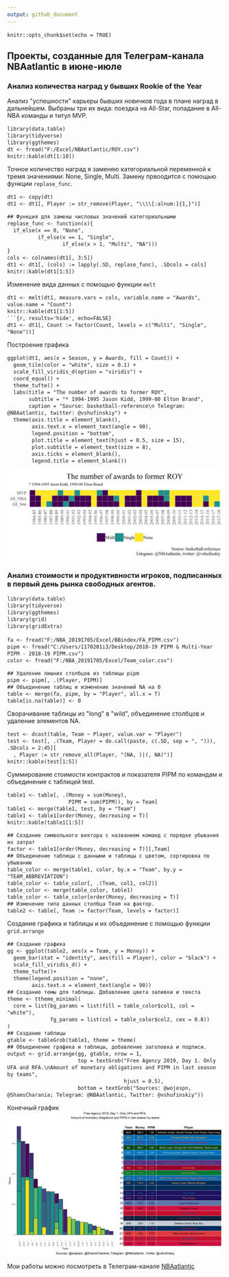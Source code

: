 ```yaml
---
output: github_document
---
```


```{r setup, include=FALSE}
knitr::opts_chunk$set(echo = TRUE)
```

## Проекты, созданные для Телеграм-канала NBAatlantic в июне-июле

### Анализ количества наград у бывших Rookie of the Year
Анализ "успешности" карьеры бывших новичков года в плане наград в дальнейшем. Выбраны три их вида: поездка на All-Star, попадание в All-NBA команды и титул MVP.

```{r, warning=FALSE, message=FALSE}
library(data.table)
library(tidyverse)
library(ggthemes)
dt <- fread("F:/Excel/NBAatlantic/ROY.csv")
knitr::kable(dt[1:10])
```

Точное количество наград я заменяю категориальной переменной к тремя значениями: None, Single, Multi. Замену првоодится с помощью функции ```replase_func```.

```{r, results='hide', echo=FALSE}
dt1 <- copy(dt)
dt1 <- dt1[, Player := str_remove(Player, "\\\\[:alnum:]{1,}")]
```

```{r}
## Функция для замены числовых значений категориальными
replase_func <- function(x){
  if_else(x == 0, "None",
          if_else(x == 1, "Single",
                  if_else(x > 1, "Multi", "NA")))
}
cols <- colnames(dt1[, 3:5])
dt1 <- dt1[, (cols) := lapply(.SD, replase_func), .SDcols = cols]
knitr::kable(dt1[1:5])
```

Изменение вида данных с помощью функции ```melt```
```{r}
dt1 <- melt(dt1, measure.vars = cols, variable.name = "Awards", value.name = "Count")
knitr::kable(dt1[1:5])
```{r, results='hide', echo=FALSE}
dt1 <- dt1[, Count := factor(Count, levels = c("Multi", "Single", "None"))]
```

Построение графика

```{r}
ggplot(dt1, aes(x = Season, y = Awards, fill = Count)) +
  geom_tile(color = "white", size = 0.1) +
  scale_fill_viridis_d(option = "viridis") +
  coord_equal() +
  theme_tufte() +
  labs(title = "The number of awards to former ROY",
       subtitle = "* 1994-1995 Jason Kidd, 1999-00 Elton Brand",
       caption = "Sourse: basketball-reference\n Telegram: @NBAatlantic, twitter: @vshufinskiy") +
  theme(axis.title = element_blank(),
        axis.text.x = element_text(angle = 90),
        legend.position = "bottom",
        plot.title = element_text(hjust = 0.5, size = 15),
        plot.subtitle = element_text(size = 8),
        axis.ticks = element_blank(),
        legend.title = element_blank())
```
![](ROY.jpeg)
### Анализ стоимости и продуктивности игроков, подписанных в первый день рынка свободных агентов.

```{r, message=FALSE}
library(data.table)
library(tidyverse)
library(ggthemes)
library(grid)
library(gridExtra)

fa <- fread("F:/NBA_20191705/Excel/BBindex/FA_PIPM.csv")
pipm <- fread("C:/Users/1170201i3/Desktop/2018-19 PIPM & Multi-Year PIPM - 2018-19 PIPM.csv")
color <- fread("F:/NBA_20191705/Excel/Team_color.csv")
```

```{r, echo=FALSE}
## Удаление лишних столбцов из таблицы pipm
pipm <- pipm[, .(Player, PIPM)]
## Объединение таблиц и изменение значений NA на 0
table <- merge(fa, pipm, by = "Player", all.x = T)
table[is.na(table)] <- 0
```

Сворачивание таблицы из "long" в "wild", объединение столбцов и удаление элементов NA.

```{r}
test <- dcast(table, Team ~ Player, value.var = "Player")
test <- test[, .(Team, Player = do.call(paste, c(.SD, sep = ", "))), .SDcols = 2:45][
  , Player := str_remove_all(Player, "(NA, )|(, NA)")]
knitr::kable(test[1:5])
```

Суммирование стоимости контрактов и показателя PIPM по командам и объединение с таблицей test.
```{r}
table1 <- table[, .(Money = sum(Money),
                    PIPM = sum(PIPM)), by = Team]
table1 <- merge(table1, test, by = "Team")
table1 <- table1[order(Money, decreasing = T)]
knitr::kable(table1[1:5])
```

```{r}
## Создание символьного вектора с названием команд с порядке убывания их затрат
factor <- table1[order(Money, decreasing = T)][,Team]
## Объединение таблицы с данными и таблицы с цветом, сортировка по убыванию
table_color <- merge(table1, color, by.x = "Team", by.y = "TEAM_ABBREVIATION")
table_color <- table_color[, .(Team, col1, col2)]
table_color <- merge(table_color, table1)
table_color <- table_color[order(Money, decreasing = T)]
## Изменение типа данных столбца Team на фактор.
table2 <- table[, Team := factor(Team, levels = factor)]
```
Создание графика и таблицы и их объединение с помощью функции ```grid.arrange```

```{r, eval =FALSE}
## Создание графика
gg <- ggplot(table2, aes(x = Team, y = Money)) +
  geom_bar(stat = "identity", aes(fill = Player), color = "black") +
  scale_fill_viridis_d() +
  theme_tufte()+
  theme(legend.position = "none",
        axis.text.x = element_text(angle = 90)) 
## Создание темы для таблицы. Добавление цвета заливки и текста
theme <- ttheme_minimal(
  core = list(bg_params = list(fill = table_color$col1, col = "white"),
              fg_params = list(col = table_color$col2, cex = 0.8))
)
## Создание таблицы
gtable <- tableGrob(table1, theme = theme)
## Объединение графика и таблицы, добавление заголовка и подписи.
output <- grid.arrange(gg, gtable, nrow = 1, 
                       top = textGrob("Free Agency 2019, Day 1. Only UFA and RFA.\nAmount of monetary obligations and PIPM in last season by teams",
                                      hjust = 0.5),
                       bottom = textGrob("Sources: @wojespn, @ShamsCharania; Telegram: @NBAatlantic, Twitter: @vshufinskiy"))
```

Конечный график
![](FA.jpeg)


Мои работы можно посмотреть в Телеграм-канале [NBAatlantic](https://t.me/nbaatlantic)
